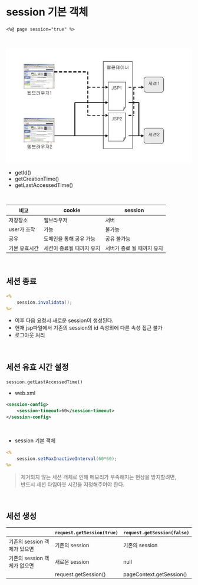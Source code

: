 # session 기본 객체

`<%@ page session="true" %>`

<br>

![](img/session.jpg)

* getId()
* getCreationTime()
* getLastAccessedTime()

<br>

|비교|cookie|session|
|---|---|---|
|저장장소|웹브라우저|서버|
|user가 조작|가능|불가능|
|공유|도메인을 통해 공유 가능|공유 불가능|
|기본 유효시간|세션이 종료될 때까지 유지|서버가 종료 될 때까지 유지|

<br>

## 세션 종료

```jsp
<%
    session.invalidata();
%>     
```
* 이후 다음 요청시 새로운 session이 생성된다.
* 현재 jsp파일에서 기존의 session의 id 속성외에 다른 속성 접근 불가
* 로그아웃 처리

<br>

## 세션 유효 시간 설정
`session.getLastAccessedTime()`

* web.xml
```xml
<session-config>
    <session-timeout>60</session-timeout>
</session-config>
```
<br>

* session 기본 객체 
```jsp
<%
    session.setMaxInactiveInterval(60*60);
%>
```
> 제거되지 않는 세션 객체로 인해 메모리가 부족해지는 현상을 방지할려면,   
> 반드시 세션 타임아웃 시간을 지정해주어야 한다.


<br>

## 세션 생성

||`request.getSession(true)`| `request.getSession(false)`|
|---|---|---|
|기존의 session 객체가 있으면| 기존의 session | 기존의 session|
|기존의 session 객체가 없으면| 새로운 session | null|
||request.getSession()|pageContext.getSession()|

